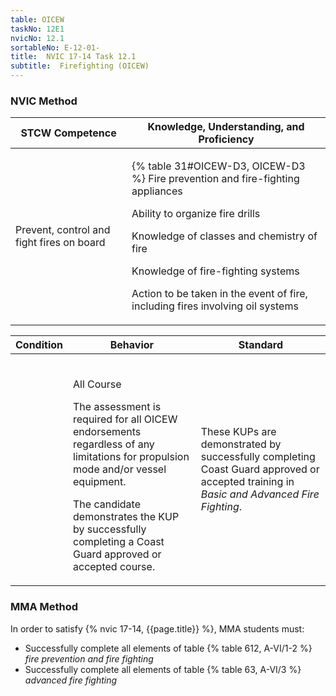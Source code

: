 ```yaml
---
table: OICEW
taskNo: 12E1
nvicNo: 12.1 
sortableNo: E-12-01-
title:  NVIC 17-14 Task 12.1 
subtitle:  Firefighting (OICEW)
---
```






### NVIC Method

<a style="display:none;" onclick="togglevisibility('nvic_methods')" >Show NVIC method.</a>

<div id='nvic_methods' class='show'>

<table>
<thead>
<tr>
<th class='forty'> STCW Competence </th>
<th class='sixty'> Knowledge, Understanding, and Proficiency </th>
</tr>
</thead>

<tbody>
<tr><td markdown='1'>

Prevent, control and fight fires on board

</td><td markdown='1'>

{% table 31#OICEW-D3, OICEW-D3 %} Fire prevention and fire-fighting appliances 

Ability to organize fire drills 

Knowledge of classes and chemistry of fire 

Knowledge of fire-fighting systems 

Action to be taken in the event of fire, including fires involving oil systems

</td></tr>


</tbody>
</table>


<table>
<thead>
<tr><th class='twenty'>  Condition </th><th class='twenty'> Behavior </th><th  class='sixty'>Standard </th></tr>
</thead>
<tbody >



<tr><td markdown='1'>


</td><td markdown='1'>


<br>

<div class="tooltip" markdown='1'>

All Course

The assessment is required for all OICEW endorsements regardless of any limitations for propulsion mode and/or vessel equipment.

The candidate demonstrates the KUP by successfully completing a Coast Guard approved or accepted course.

</div>


</td><td markdown='1'>

These KUPs are demonstrated by successfully completing Coast Guard approved or accepted training in *Basic and Advanced Fire Fighting*.

</td></tr>
</tbody>
</table>
</div>


### MMA Method

In order to satisfy  {% nvic 17-14, {{page.title}}  %}, MMA students must:

* Successfully complete all elements of table {% table 612, A-VI/1-2 %} *fire prevention and fire fighting*
* Successfully complete all elements of table {% table 63, A-VI/3 %} *advanced fire fighting*